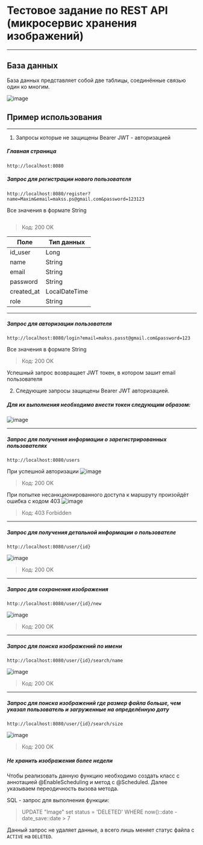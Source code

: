# Тестовое задание по REST API (микросервис хранения изображений)
***

## База данных
База данных представляет собой две таблицы, соединённые связью один ко многим.

![image](https://github.com/The1nS1ghT/ImageSave/assets/71176595/1b0c97f5-9e08-464e-8d60-a5a60581aeaa)




## Пример использования
***
1. Запросы которые не защищены Bearer JWT - авторизацией
##### Главная страница

`http://localhost:8080`

##### Запрос для регистрации нового пользователя

`http://localhost:8080/register?name=Maxim&email=makss.ps@gmail.com&password=123123`

Все значения в формате String

`````
``````
>Код: 200 OK 
>
| Поле              | Тип данных    |
|-------------------|---------------|
| id_user           | Long          |
| name              | String        |
| email             | String        |
| password          | String        |
| created_at        | LocalDateTime |
| role              | String        |

***
##### Запрос для авторизации пользователя

`http://localhost:8080/login?email=makss.passt@gmail.com&password=123`

Все значения в формате String

>Код: 200 OK
>


Успешный запрос возвращает JWT токен, в котором зашит email пользователя

2. Следующие запросы защищены Bearer JWT авторизацией.
##### Для их выполнения необходимо внести токен следующим образом:
   ![image](https://github.com/The1nS1ghT/ImageSave/assets/71176595/bf46b254-a7f5-4abe-a21e-3add72b4e9fe)
***
##### Запрос для получения информации о зарегистрированных пользователях

`http://localhost:8080/users`

При успешной авторизации
![image](https://github.com/The1nS1ghT/ImageSave/assets/71176595/f689fca4-7297-47a6-8991-c38bdb3a8477)
>Код: 200 OK

При попытке несанкционированного доступа к маршруту произойдёт ошибка с кодом 403
![image](https://github.com/The1nS1ghT/ImageSave/assets/71176595/4a99e10f-8bda-4e73-a993-d0a61c39ab82)
>Код: 403 Forbidden
***

##### Запрос для получения детальной информации о пользователе

`http://localhost:8080/user/{id}`

![image](https://github.com/The1nS1ghT/ImageSave/assets/71176595/46d9bc21-603b-4947-9650-68692f4441a8)
>Код: 200 OK
***

##### Запрос для сохранения изображения

`http://localhost:8080/user/{id}/new`

![image](https://github.com/The1nS1ghT/ImageSave/assets/71176595/4c64c58c-7b0e-4662-94aa-2726a6d633cf)
>Код: 200 OK
***

##### Запрос для поиска изображений по имени

`http://localhost:8080/user/{id}/search/name`

![image](https://github.com/The1nS1ghT/ImageSave/assets/71176595/75782791-497b-40f2-b898-beba6f1924ae)
>Код: 200 OK
***

##### Запрос для поиска изображений где размер файла больше, чем указал пользователь и загруженные на определённую дату

`http://localhost:8080/user/{id}/search/size`

![image](https://github.com/The1nS1ghT/ImageSave/assets/71176595/294d2b6e-da70-4c21-a976-c1ff02a9cb54)
>Код: 200 OK

##### Не хранить изображения более недели

Чтобы реализовать данную функцию необходимо создать класс с аннотацией @EnableScheduling и метод с @Scheduled.
Далее указываем переодичность вызова метода.

SQL - запрос для выполнения функции:

>UPDATE "Image" set status = 'DELETED' WHERE now()::date - date_save::date > 7

Данный запрос не удаляет данные, а всего лишь меняет статус файла с `ACTIVE` на `DELETED`.
